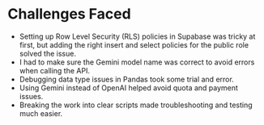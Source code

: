 # Challenges Faced

- Setting up Row Level Security (RLS) policies in Supabase was tricky at first, but adding the right insert and select policies for the public role solved the issue.
- I had to make sure the Gemini model name was correct to avoid errors when calling the API.
- Debugging data type issues in Pandas took some trial and error.
- Using Gemini instead of OpenAI helped avoid quota and payment issues.
- Breaking the work into clear scripts made troubleshooting and testing much easier.